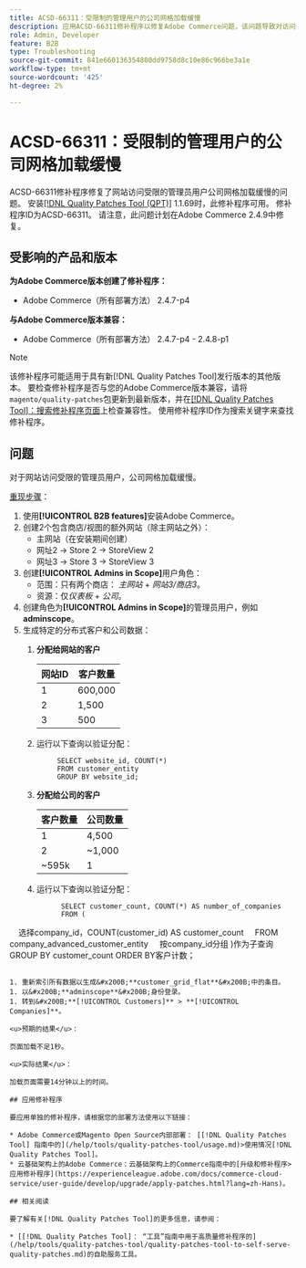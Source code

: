 ```yaml
---
title: ACSD-66311：受限制的管理用户的公司网格加载缓慢
description: 应用ACSD-66311修补程序以修复Adobe Commerce问题，该问题导致对访问受限网站的管理员用户使用公司网格加载缓慢。
role: Admin, Developer
feature: B2B
type: Troubleshooting
source-git-commit: 841e660136354800dd9758d8c10e86c966be3a1e
workflow-type: tm+mt
source-wordcount: '425'
ht-degree: 2%

---
```



# ACSD-66311：受限制的管理用户的公司网格加载缓慢

ACSD-66311修补程序修复了网站访问受限的管理员用户公司网格加载缓慢的问题。 安装[[!DNL Quality Patches Tool (QPT)]](/help/tools/quality-patches-tool/quality-patches-tool-to-self-serve-quality-patches.md) 1.1.69时，此修补程序可用。 修补程序ID为ACSD-66311。 请注意，此问题计划在Adobe Commerce 2.4.9中修复。

## 受影响的产品和版本

**为Adobe Commerce版本创建了修补程序：**

* Adobe Commerce（所有部署方法） 2.4.7-p4

**与Adobe Commerce版本兼容：**

* Adobe Commerce（所有部署方法） 2.4.7-p4 - 2.4.8-p1

>[!NOTE]
>
>该修补程序可能适用于具有新[!DNL Quality Patches Tool]发行版本的其他版本。 要检查修补程序是否与您的Adobe Commerce版本兼容，请将`magento/quality-patches`包更新到最新版本，并在[[!DNL Quality Patches Tool]：搜索修补程序页面](https://experienceleague.adobe.com/tools/commerce-quality-patches/index.html?lang=zh-Hans)上检查兼容性。 使用修补程序ID作为搜索关键字来查找修补程序。

## 问题

对于网站访问受限的管理员用户，公司网格加载缓慢。

<u>重现步骤</u>：

1. 使用&#x200B;**[!UICONTROL B2B features]**&#x200B;安装Adobe Commerce。
1. 创建2个包含商店/视图的额外网站（除主网站之外）：
   * 主网站（在安装期间创建）
   * 网址2 → Store 2 → StoreView 2
   * 网址3 → Store 3 → StoreView 3
1. 创建&#x200B;**[!UICONTROL Admins in Scope]**&#x200B;用户角色：
   * 范围：只有两个商店： *主网站* + *网站3/商店3*。
   * 资源：仅&#x200B;*仪表板* + *公司*。
1. 创建角色为&#x200B;**[!UICONTROL Admins in Scope]**&#x200B;的管理员用户，例如&#x200B;**adminscope**。
1. 生成特定的分布式客户和公司数据：
   1. **分配给网站的客户**

      | 网站ID | 客户数量 |
      |------------|---------------------|
      | 1 | 600,000 |
      | 2 | 1,500 |
      | 3 | 500 |


   1. 运行以下查询以验证分配：

      ```
           SELECT website_id, COUNT(*) 
           FROM customer_entity 
           GROUP BY website_id; 
      ```

   1. **分配给公司的客户**

      | 客户数量 | 公司数量 |
      |---------------------|---------------------|
      | 1 | 4,500 |
      | 2 | ~1,000 |
      | ~595k | 1 |

   1. 运行以下查询以验证分配：

      ```
            SELECT customer_count, COUNT(*) AS number_of_companies
            FROM (
      
            选择company_id，COUNT(customer_id) AS customer_count
            FROM company_advanced_customer_entity
            按company_id分组
)作为子查询
GROUP BY customer_count
ORDER BY客户计数；
```

1. 重新索引所有数据以生成&#x200B;**customer_grid_flat**&#x200B;中的条目。
1. 以&#x200B;**adminscope**&#x200B;身份登录。
1. 转到&#x200B;**[!UICONTROL Customers]** > **[!UICONTROL Companies]**。

<u>预期的结果</u>：

页面加载不足1秒。

<u>实际结果</u>：

加载页面需要14分钟以上的时间。

## 应用修补程序

要应用单独的修补程序，请根据您的部署方法使用以下链接：

* Adobe Commerce或Magento Open Source内部部署： [[!DNL Quality Patches Tool] 指南中的](/help/tools/quality-patches-tool/usage.md)>使用情况[!DNL Quality Patches Tool]。
* 云基础架构上的Adobe Commerce：云基础架构上的Commerce指南中的[升级和修补程序>应用修补程序](https://experienceleague.adobe.com/docs/commerce-cloud-service/user-guide/develop/upgrade/apply-patches.html?lang=zh-Hans)。

## 相关阅读

要了解有关[!DNL Quality Patches Tool]的更多信息，请参阅：

* [[!DNL Quality Patches Tool]： “工具”指南中用于高质量修补程序的](/help/tools/quality-patches-tool/quality-patches-tool-to-self-serve-quality-patches.md)的自助服务工具。
